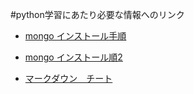 #python学習にあたり必要な情報へのリンク
- [mongo インストール手順](https://xn--o9j8h1c9hb5756dt0ua226a)
- [mongo インストール順2](mc1a.com/?p=3370https://kapibara-sos.net/archives/540)

- [マークダウン　チート](https://qiita.com/kamorits/items/6f342da395ad57468ae3)
